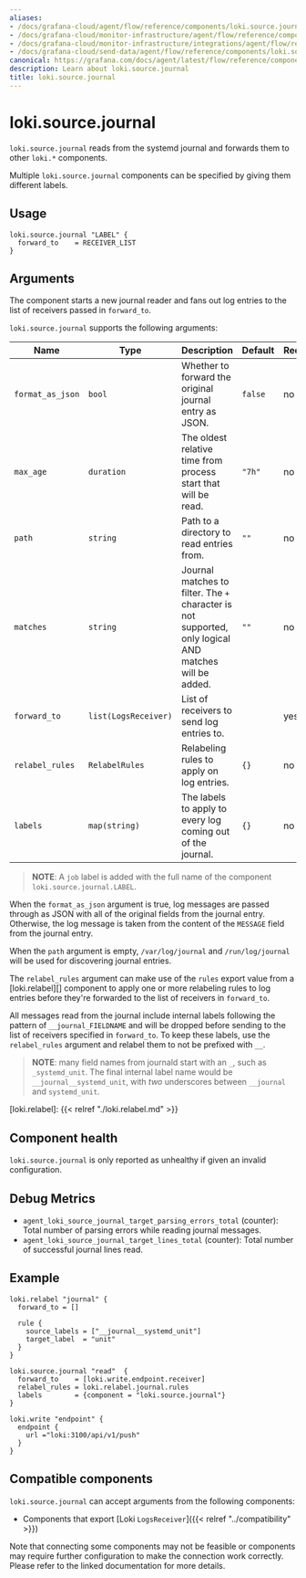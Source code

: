 ```yaml
---
aliases:
- /docs/grafana-cloud/agent/flow/reference/components/loki.source.journal/
- /docs/grafana-cloud/monitor-infrastructure/agent/flow/reference/components/loki.source.journal/
- /docs/grafana-cloud/monitor-infrastructure/integrations/agent/flow/reference/components/loki.source.journal/
- /docs/grafana-cloud/send-data/agent/flow/reference/components/loki.source.journal/
canonical: https://grafana.com/docs/agent/latest/flow/reference/components/loki.source.journal/
description: Learn about loki.source.journal
title: loki.source.journal
---
```


# loki.source.journal

`loki.source.journal` reads from the systemd journal and forwards them to other
`loki.*` components.

Multiple `loki.source.journal` components can be specified by giving them
different labels.

## Usage

```river
loki.source.journal "LABEL" {
  forward_to    = RECEIVER_LIST
}
```

## Arguments
The component starts a new journal reader and fans out
log entries to the list of receivers passed in `forward_to`.

`loki.source.journal` supports the following arguments:

Name | Type | Description | Default | Required
---- | ---- | ----------- | ------- | --------
`format_as_json` | `bool` | Whether to forward the original journal entry as JSON. | `false` | no
`max_age` | `duration` | The oldest relative time from process start that will be read. | `"7h"` | no
`path` | `string` | Path to a directory to read entries from. | `""` | no
`matches` | `string` | Journal matches to filter. The `+` character is not supported, only logical AND matches will be added. | `""` | no
`forward_to` | `list(LogsReceiver)` | List of receivers to send log entries to. | | yes
`relabel_rules` | `RelabelRules` | Relabeling rules to apply on log entries. | `{}` | no
`labels` | `map(string)` | The labels to apply to every log coming out of the journal. | `{}` | no

> **NOTE**:  A `job` label is added with the full name of the component `loki.source.journal.LABEL`.

When the `format_as_json` argument is true, log messages are passed through as
JSON with all of the original fields from the journal entry. Otherwise, the log
message is taken from the content of the `MESSAGE` field from the journal
entry.

When the `path` argument is empty, `/var/log/journal` and `/run/log/journal`
will be used for discovering journal entries.

The `relabel_rules` argument can make use of the `rules` export value from a
[loki.relabel][] component to apply one or more relabeling rules to log entries
before they're forwarded to the list of receivers in `forward_to`.

All messages read from the journal include internal labels following the
pattern of `__journal_FIELDNAME` and will be dropped before sending to the list
of receivers specified in `forward_to`. To keep these labels, use the
`relabel_rules` argument and relabel them to not be prefixed with `__`.

> **NOTE**: many field names from journald start with an `_`, such as
> `_systemd_unit`. The final internal label name would be
> `__journal__systemd_unit`, with _two_ underscores between `__journal` and
> `systemd_unit`.

[loki.relabel]: {{< relref "./loki.relabel.md" >}}

## Component health

`loki.source.journal` is only reported as unhealthy if given an invalid
configuration.

## Debug Metrics

* `agent_loki_source_journal_target_parsing_errors_total` (counter): Total number of parsing errors while reading journal messages.
* `agent_loki_source_journal_target_lines_total` (counter): Total number of successful journal lines read.

## Example

```river
loki.relabel "journal" {
  forward_to = []

  rule {
    source_labels = ["__journal__systemd_unit"]
    target_label  = "unit"
  }
}

loki.source.journal "read"  {
  forward_to    = [loki.write.endpoint.receiver]
  relabel_rules = loki.relabel.journal.rules
  labels        = {component = "loki.source.journal"}
}

loki.write "endpoint" {
  endpoint {
    url ="loki:3100/api/v1/push"
  }
}
```
<!-- START GENERATED COMPATIBLE COMPONENTS -->

## Compatible components

`loki.source.journal` can accept arguments from the following components:

- Components that export [Loki `LogsReceiver`]({{< relref "../compatibility" >}})


Note that connecting some components may not be feasible or components may require further configuration to make the connection work correctly. Please refer to the linked documentation for more details.


<!-- END GENERATED COMPATIBLE COMPONENTS -->
